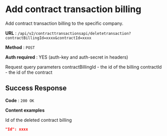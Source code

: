 # Add contract transaction billing

Add contract transaction billing to the specific company.

**URL** : `/api/v2/contracttransactionsapi/deletetransaction?contractBillingId=xxxx&contractId=xxxx`

**Method** : `POST`

**Auth required** : YES (auth-key and auth-secret in headers)

Request query parameters
contractBillingId - the id of the billing
contractId - the id of the contract

## Success Response

**Code** : `200 OK`

**Content examples**

Id of the deleted contract billing

```json
"Id": xxxx
```
